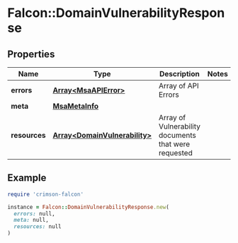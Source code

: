 # Falcon::DomainVulnerabilityResponse

## Properties

| Name | Type | Description | Notes |
| ---- | ---- | ----------- | ----- |
| **errors** | [**Array&lt;MsaAPIError&gt;**](MsaAPIError.md) | Array of API Errors |  |
| **meta** | [**MsaMetaInfo**](MsaMetaInfo.md) |  |  |
| **resources** | [**Array&lt;DomainVulnerability&gt;**](DomainVulnerability.md) | Array of Vulnerability documents that were requested |  |

## Example

```ruby
require 'crimson-falcon'

instance = Falcon::DomainVulnerabilityResponse.new(
  errors: null,
  meta: null,
  resources: null
)
```

